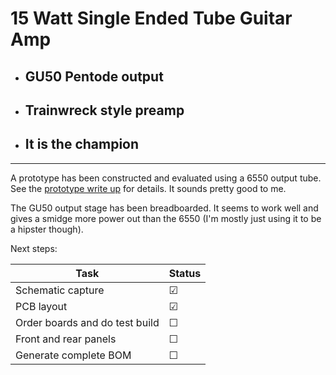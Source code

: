 # 15 Watt Single Ended Tube Guitar Amp

- ## GU50 Pentode output
- ## Trainwreck style preamp
- ## It is the champion

---

A prototype has been constructed and evaluated using a 6550 output tube. See the [prototype write up](https://github.com/JordanAceto/it_is_the_champion/blob/main/prototype/it_is_the_champion_prototype_write_up.pdf) for details. It sounds pretty good to me.

The GU50 output stage has been breadboarded. It seems to work well and gives a smidge more power out than the 6550 (I'm mostly just using it to be a hipster though).

Next steps:

Task | Status |
---------|--------------|
Schematic capture | &#9745;
PCB layout | &#9745;
Order boards and do test build | &#9744;
Front and rear panels | &#9744;
Generate complete BOM | &#9744;
